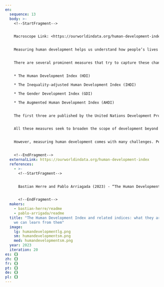 ```yaml
---
en:
  sequence: 13
  body: >-
    <!--StartFragment-->


    Macroscope Link: <https://ourworldindata.org/human-development-index>


    Measuring human development helps us understand how people’s lives and livelihoods vary across the world and how they have changed over time. 


    There are several prominent measures that try to capture these changes: 


    * The Human Development Index (HDI) 

    * The Inequality-adjusted Human Development Index (IHDI) 

    * The Gender Development Index (GDI) 

    * The Augmented Human Development Index (AHDI) 


    The first three are published by the United Nations Development Programme. The AHDI, meanwhile, was developed by the economic historian Leandro Prados de la Escosura. 


    All these measures seek to broaden the scope of development beyond simple economic growth and to capture other key metrics that track peoples’ living standards. 


    However, measuring human development comes with many challenges. People do not always agree on what should be included. And even once defined, features of human development are difficult to measure. So how do these indices track human development? And what can we learn from them? We summarize the similarities and differences between the different approaches in this article and how to decide on which one to use.


    <!--EndFragment-->
  externalLink: https://ourworldindata.org/human-development-index
  references:
    - >-
      <!--StartFragment-->


      Bastian Herre and Pablo Arriagada (2023) - “The Human Development Index and related indices: what they are and what we can learn from them” Published online at OurWorldInData.org. Retrieved from: 'https://ourworldindata.org/human-development-index' \[Online Resource]


      <!--EndFragment-->
  makers:
    - bastian-herre/readme
    - pablo-arrigada/readme
  title: "The Human Development Index and related indices: what they are and what
    we can learn from them"
  image:
    lg: humandevelopmentlg.png
    sm: humandevelopmentsm.png
    med: humandevelopmentsm.png
  year: 2023
  iteration: 20
es: {}
zh: {}
fr: {}
pt: {}
de: {}
pl: {}
---
```

